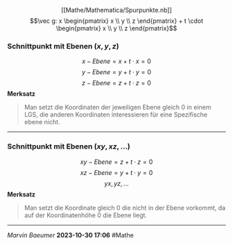 <span style="display:block;width:fit-content;margin:auto;">[[Mathe/Mathematica/Spurpunkte.nb]]</span> 
 $$\vec g: x \begin{pmatrix} x \\ y \\ z \end{pmatrix} + t \cdot \begin{pmatrix} x \\ y \\ z \end{pmatrix}$$

### Schnittpunkt mit Ebenen $(x,y,z)$ 
$$x - Ebene = x + t \cdot x = 0$$
$$y - Ebene = y + t \cdot y = 0$$
$$z - Ebene = z + t \cdot z = 0$$
**Merksatz**
> Man setzt die Koordinaten der jeweiligen Ebene gleich 0 in einem LGS, die anderen Koordinaten interessieren für eine Spezifische ebene nicht.

---
### Schnittpunkt mit Ebenen $(xy, xz,...)$
$$xy - Ebene = z + t \cdot z = 0$$
$$xz - Ebene = y + t \cdot y = 0$$
$$yx, yz, ...$$
**Merksatz**
> Man setzt die Koordinate gleich 0 die nicht in der Ebene vorkommt, da auf der Koordinatenhöhe 0 die Ebene liegt.

---
*Marvin Baeumer* **2023-10-30 17:06** #Mathe
